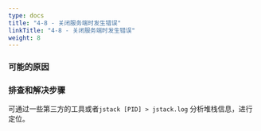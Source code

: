 ```yaml
---
type: docs
title: "4-8 - 关闭服务端时发生错误"
linkTitle: "4-8 - 关闭服务端时发生错误"
weight: 8
---
```


### 可能的原因


### 排查和解决步骤

可通过一些第三方的工具或者`jstack [PID] > jstack.log` 分析堆栈信息，进行定位。

